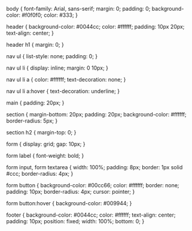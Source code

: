 body {
    font-family: Arial, sans-serif;
    margin: 0;
    padding: 0;
    background-color: #f0f0f0;
    color: #333;
}

header {
    background-color: #0044cc;
    color: #ffffff;
    padding: 10px 20px;
    text-align: center;
}

header h1 {
    margin: 0;
}

nav ul {
    list-style: none;
    padding: 0;
}

nav ul li {
    display: inline;
    margin: 0 10px;
}

nav ul li a {
    color: #ffffff;
    text-decoration: none;
}

nav ul li a:hover {
    text-decoration: underline;
}

main {
    padding: 20px;
}

section {
    margin-bottom: 20px;
    padding: 20px;
    background-color: #ffffff;
    border-radius: 5px;
}

section h2 {
    margin-top: 0;
}

form {
    display: grid;
    gap: 10px;
}

form label {
    font-weight: bold;
}

form input, form textarea {
    width: 100%;
    padding: 8px;
    border: 1px solid #ccc;
    border-radius: 4px;
}

form button {
    background-color: #00cc66;
    color: #ffffff;
    border: none;
    padding: 10px;
    border-radius: 4px;
    cursor: pointer;
}

form button:hover {
    background-color: #009944;
}

footer {
    background-color: #0044cc;
    color: #ffffff;
    text-align: center;
    padding: 10px;
    position: fixed;
    width: 100%;
    bottom: 0;
}
